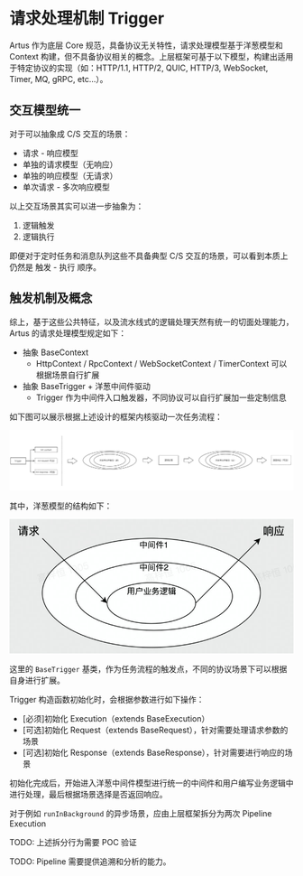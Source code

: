 # 请求处理机制 Trigger

Artus 作为底层 Core 规范，具备协议无关特性，请求处理模型基于洋葱模型和 Context 构建，但不具备协议相关的概念。上层框架可基于以下模型，构建出适用于特定协议的实现（如：HTTP/1.1, HTTP/2, QUIC, HTTP/3, WebSocket, Timer, MQ, gRPC, etc...）。

## 交互模型统一

对于可以抽象成 C/S 交互的场景：

- 请求 - 响应模型
- 单独的请求模型（无响应）
- 单独的响应模型（无请求）
- 单次请求 - 多次响应模型

以上交互场景其实可以进一步抽象为：

1. 逻辑触发
2. 逻辑执行

即便对于定时任务和消息队列这些不具备典型 C/S 交互的场景，可以看到本质上仍然是 触发 - 执行 顺序。

## 触发机制及概念

综上，基于这些公共特征，以及流水线式的逻辑处理天然有统一的切面处理能力，Artus 的请求处理模型规定如下：

- 抽象 BaseContext
  - HttpContext / RpcContext / WebSocketContext / TimerContext 可以根据场景自行扩展
- 抽象 BaseTrigger + 洋葱中间件驱动
  - Trigger 作为中间件入口触发器，不同协议可以自行扩展加一些定制信息

如下图可以展示根据上述设计的框架内核驱动一次任务流程：

![流程驱动](./assets/pipeline.png)

其中，洋葱模型的结构如下：

![流程图 (3).jpg](./assets/onion-model.png)

这里的 `BaseTrigger` 基类，作为任务流程的触发点，不同的协议场景下可以根据自身进行扩展。

Trigger 构造函数初始化时，会根据参数进行如下操作：

- [必须]初始化 Execution（extends BaseExecution）
- [可选]初始化 Request（extends BaseRequest），针对需要处理请求参数的场景
- [可选]初始化 Response（extends BaseResponse），针对需要进行响应的场景

初始化完成后，开始进入洋葱中间件模型进行统一的中间件和用户编写业务逻辑中进行处理，最后根据场景选择是否返回响应。

对于例如 `runInBackground` 的异步场景，应由上层框架拆分为两次 Pipeline Execution

TODO: 上述拆分行为需要 POC 验证

TODO: Pipeline 需要提供追溯和分析的能力。
